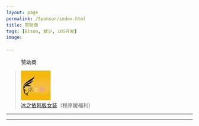 ```yaml
---
layout: page
permalink: /Sponsor/index.html
title: 赞助商
tags: [Bison, 斌少, iOS开发]
image:
  
---
```

<figure>

  <figcaption>赞助商</figcaption>
</figure>

>
>![(AllLuckly.github.io)](https://github.com/AllLuckly/AllLuckly.github.io/blob/master/images/zjs.jpg?raw=true)<br>
>[冰之依韩版女装](http://allluckly.taobao.com/)（程序媛福利）
>
>
>




-----------------------------------------------------

-----------------------------------------------------
